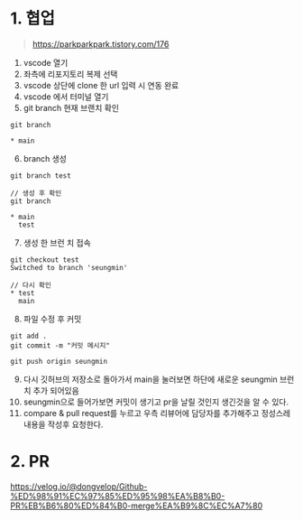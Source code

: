 

# 1. 협업

> https://parkparkpark.tistory.com/176

1. vscode 열기
2. 좌측에 리포지토리 복제 선택
3. vscode 상단에 clone 한 url 입력 시 연동 완료 
4. vscode 에서 터미널 열기
5. git branch 현재 브랜치 확인
```
git branch 

* main 
```

6. branch 생성
```
git branch test 

// 생성 후 확인
git branch   

* main
  test
```

7. 생성 한 브런 치 접속 
```
git checkout test
Switched to branch 'seungmin'

// 다시 확인
* test
  main
```

8. 파일 수정 후 커밋 
```
git add .
git commit -m "커밋 메시지"

git push origin seungmin
```

9. 다시 깃허브의 저장소로 돌아가서 
	 main을 눌러보면 하단에 새로운 seungmin 브런치 추가 되어있음 
10. seungmin으로 들어가보면 커밋이 생기고 pr을 날릴 것인지 생긴것을 알 수 있다.
11. compare & pull request를 누르고 
	우측 리뷰어에 담당자를 추가해주고 
	정성스레 내용을 작성후 요청한다.

# 2. PR


https://velog.io/@dongvelop/Github-%ED%98%91%EC%97%85%ED%95%98%EA%B8%B0-PR%EB%B6%80%ED%84%B0-merge%EA%B9%8C%EC%A7%80
